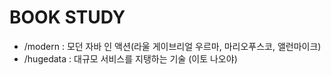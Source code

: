 # BOOK STUDY

- /modern : 모던 자바 인 액션(라울 게이브리얼 우르마, 마리오푸스코, 앨런마이크)
- /hugedata : 대규모 서비스를 지탱하는 기술 (이토 나오야)
